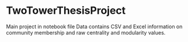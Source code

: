 # TwoTowerThesisProject
Main project in notebook file
Data contains CSV and Excel information on community membership and raw centrality and modularity values.
